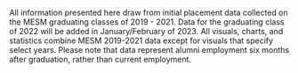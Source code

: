 <br>
All information presented here draw from initial placement data collected on the MESM graduating classes of 2019 - 2021. Data for the graduating class of 2022 will be added in January/February of 2023. All visuals, charts, and statistics combine MESM 2019-2021 data except for visuals that specify select years. Please note that data represent alumni employment six months after graduation, rather than current employment.

